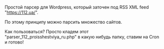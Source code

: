 Простой парсер для Wordpress, который заточен под RSS XML feed  "https://112.ua/".

По этому принципу можно парсить множество сайтов.

Как пользоваться?
Просто кладем этот "parser_112_proisshestviya_ru.php" в какую нибудь папку, ставим на Cron и готово!
